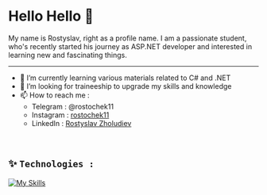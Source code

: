# Hello Hello 👋
My name is Rostyslav, right as a profile name. I am a passionate student, who's recently started his journey as ASP.NET developer and interested in learning new and fascinating things.

---

- 🌱 I’m currently learning various materials related to C# and .NET
- 🔭 I’m looking for traineeship to upgrade my skills and knowledge
- 📫 How to reach me :
  * Telegram : @rostochek11
  * Instagram : <a href="https://www.instagram.com/rostochek11">rostochek11</a>
  * LinkedIn : <a href="https://www.linkedin.com/in/rostyslav-zholudiev-1813272b1">Rostyslav Zholudiev</a>
    
<br>

## ✨ `Technologies :`

[![My Skills](https://skillicons.dev/icons?i=cs,dotnet,mysql,sqlite,mongodb,visualstudio,postman,git,wasm)](https://skillicons.dev)

<!--
 vscode

 azure

 aws

 gcp 
 
 docker
-->
